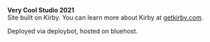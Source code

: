 **Very Cool Studio 2021**  
Site built on Kirby. You can learn more about Kirby at [getkirby.com](https://getkirby.com).

Deployed via deploybot, hosted on bluehost.
